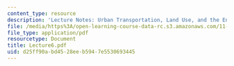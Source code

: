```yaml
---
content_type: resource
description: 'Lecture Notes: Urban Transportation, Land Use, and the Environment'
file: /media/https%3A/open-learning-course-data-rc.s3.amazonaws.com/11-943j-urban-transportation-land-use-and-the-environment-spring-2002/d25ff90abd4528eeb5947e5530693445_Lecture6.pdf
file_type: application/pdf
resourcetype: Document
title: Lecture6.pdf
uid: d25ff90a-bd45-28ee-b594-7e5530693445
---
```

